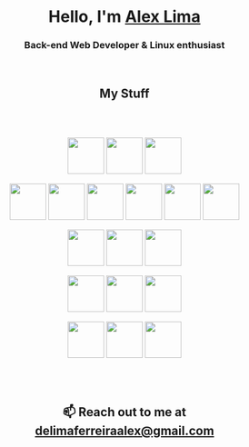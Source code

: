 <h1 align="center">Hello, I'm <a href="https://github.com/luminahi">Alex Lima</a></h1>
<h3 align="center">Back-end Web Developer & Linux enthusiast</h3>

<br/>

<h2 align="center">My Stuff</h2>

<br/>
<br/>

<div>
  <p align="center">
    <img height="64" width="64" 
      src="https://cdn.jsdelivr.net/npm/simple-icons@v10/icons/linux.svg" />
    <img height="64" width="64" 
      src="https://cdn.jsdelivr.net/npm/simple-icons@v10/icons/ubuntu.svg" />
    <img height="64" width="64" 
      src="https://cdn.jsdelivr.net/npm/simple-icons@v10/icons/archlinux.svg" />
  </p>
  
  <p align="center">
    <img height="64" width="64" 
      src="https://cdn.jsdelivr.net/npm/simple-icons@v10/icons/nodedotjs.svg" />
    <img height="64" width="64" 
      src="https://cdn.jsdelivr.net/npm/simple-icons@v10/icons/javascript.svg" />
    <img height="64" width="64" 
      src="https://cdn.jsdelivr.net/npm/simple-icons@v10/icons/typescript.svg" />
    <img height="64" width="64" 
      src="https://cdn.jsdelivr.net/npm/simple-icons@v10/icons/express.svg" />
    <img height="64" width="64" 
      src="https://cdn.jsdelivr.net/npm/simple-icons@v10/icons/jest.svg" />
    <img height="64" width="64" 
      src="https://cdn.jsdelivr.net/npm/simple-icons@v10/icons/react.svg" />
  </p>
  
  <p align="center">
    <img height="64" width="64" 
      src="https://cdn.jsdelivr.net/npm/simple-icons@v10/icons/amazonaws.svg" />
    <img height="64" width="64" 
      src="https://cdn.jsdelivr.net/npm/simple-icons@v10/icons/docker.svg" />
    <img height="64" width="64" 
      src="https://cdn.jsdelivr.net/npm/simple-icons@v10/icons/git.svg" />
  </p>
  
  <p align="center">
    <img height="64" width="64" 
      src="https://cdn.jsdelivr.net/npm/simple-icons@v10/icons/postgresql.svg" />
    <img height="64" width="64" 
      src="https://cdn.jsdelivr.net/npm/simple-icons@v10/icons/mongodb.svg" />
    <img height="64" width="64" 
      src="https://cdn.jsdelivr.net/npm/simple-icons@v10/icons/redis.svg" />
  </p>
</div>

<p align="center">
    <img height="64" width="64" 
      src="https://cdn.jsdelivr.net/npm/simple-icons@v10/icons/c.svg" />
    <img height="64" width="64" 
      src="https://cdn.jsdelivr.net/npm/simple-icons@v10/icons/csharp.svg" />
    <img height="64" width="64" 
      src="https://cdn.jsdelivr.net/npm/simple-icons@v10/icons/unity.svg" />
</p>

<br/>
<br/>

<h2 align="center">📫 Reach out to me at <a href=".">delimaferreiraalex@gmail.com</a></h2>
